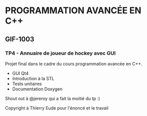 # PROGRAMMATION AVANCÉE EN C++
## GIF-1003
### TP4 - Annuaire de joueur de hockey avec GUI

Projet final dans le cadre du cours programmation avancée en C++.

* GUI Qt4
* Introduction à la STL
* Tests unitaires
* Documentation Doxygen

Shout out à @jereroy qui a fait la moitié du tp :)

Copyright à Thierry Eude pour l'énoncé et le travail
